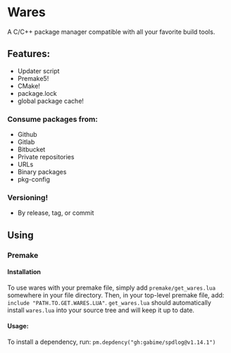 # Wares
A C/C++ package manager compatible with all your favorite build tools.

## Features:
- Updater script
- Premake5!
- CMake!
- package.lock
- global package cache!

### Consume packages from:
- Github
- Gitlab
- Bitbucket
- Private repositories
- URLs
- Binary packages
- pkg-config

### Versioning!
- By release, tag, or commit

## Using

### Premake

#### Installation
To use wares with your premake file, simply add `premake/get_wares.lua` somewhere in your file directory. Then, in your top-level premake file, add: `include "PATH.TO.GET.WARES.LUA"`. `get_wares.lua` should automatically install `wares.lua` into your source tree and will keep it up to date.

#### Usage:

To install a dependency, run: `pm.depdency("gh:gabime/spdlog@v1.14.1")` 
